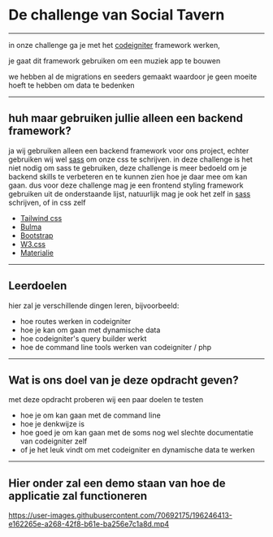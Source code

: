 # De challenge van Social Tavern
---

in onze challenge ga je met het [codeigniter](https://codeigniter.com) framework werken,

je gaat dit framework gebruiken om een muziek app te bouwen

we hebben al de migrations en seeders gemaakt waardoor je geen moeite hoeft te hebben om data te bedenken

---
## huh maar gebruiken jullie alleen een backend framework?
ja wij gebruiken alleen een backend framework voor ons project, echter gebruiken wij wel [sass](https://sass-lang.com) om onze css te schrijven.
in deze challenge is het niet nodig om sass te gebruiken, deze challenge is meer bedoeld om je backend skills te verbeteren en te kunnen zien hoe je daar mee om kan gaan. 
dus voor deze challenge mag je een frontend styling framework gebruiken uit de onderstaande lijst, natuurlijk mag je ook het zelf in [sass](https://sass-lang.com) schrijven, of in css zelf

* [Tailwind css](https://tailwindcss.com)
* [Bulma](https://bulma.io)
* [Bootstrap](https://getbootstrap.com)
* [W3.css](https://www.w3schools.com/w3css/defaulT.asp)
* [Materialie](https://materializecss.com)


---
## Leerdoelen
hier zal je verschillende dingen leren, bijvoorbeeld:
* hoe routes werken in codeigniter
* hoe je kan om gaan met dynamische data
* hoe codeigniter's query builder werkt
* hoe de command line tools werken van codeigniter / php

---
## Wat is ons doel van je deze opdracht geven?
met deze opdracht proberen wij een paar doelen te testen
* hoe je om kan gaan met de command line
* hoe je denkwijze is
* hoe goed je om kan gaan met de soms nog wel slechte documentatie van codeigniter zelf
* of je het leuk vindt om met codeigniter en dynamische data te werken

---

## Hier onder zal een demo staan van hoe de applicatie zal functioneren
https://user-images.githubusercontent.com/70692175/196246413-e162265e-a268-42f8-b61e-ba256e7c1a8d.mp4
